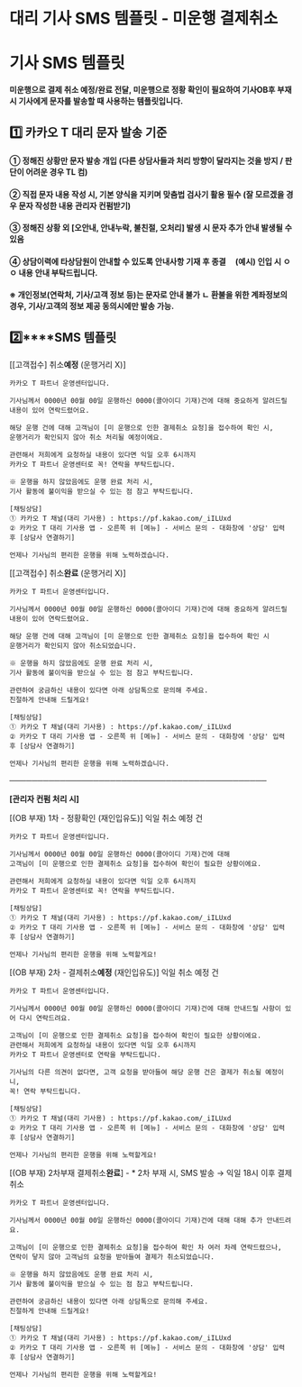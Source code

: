 # 대리 기사 SMS 템플릿 - 미운행 결제취소

**기사 SMS 템플릿**
==============

**미운행으로 결제 취소 예정/완료 전달, 미운행으로 정황 확인이 필요하여 기사OB후 부재시 기사에게 문자를 발송할 때 사용하는 템플릿입니다.**

**1️⃣ 카카오 T 대리 문자 발송 기준**
-------------------------

#### **① 정해진 상황만 문자 발송 개입 (다른 상담사들과 처리 방향이 달라지는 것을 방지 / 판단이 어려운 경우 TL 컴)**

#### **② 직접 문자 내용 작성 시, 기본 양식을 지키며 맞춤법 검사기 활용 필수 (잘 모르겠을 경우 문자 작성한 내용 관리자 컨펌받기)**

#### **③ 정해진 상황 외 [오안내, 안내누락, 불친절, 오처리] 발생 시 문자 추가 안내 발생될 수 있음**

#### **④ 상담이력에 타상담원이 안내할 수 있도록 안내사항 기재 후 종결     (예시) 인입 시 ㅇㅇ 내용 안내 부탁드립니다.**

#### **※ 개인정보(연락처, 기사/고객 정보 등)는 문자로 안내 불가 ㄴ 환불을 위한 계좌정보의 경우, 기사/고객의 정보 제공 동의시에만 발송 가능.**

**2️⃣****SMS 템플릿**
------------------

[[고객접수] 취소**예정** (운행거리 X)]

```
카카오 T 파트너 운영센터입니다.  
  
기사님께서 0000년 00월 00일 운행하신 0000(콜아이디 기재)건에 대해 중요하게 알려드릴 내용이 있어 연락드렸어요.  
  
해당 운행 건에 대해 고객님이 [미 운행으로 인한 결제취소 요청]을 접수하여 확인 시,  
운행거리가 확인되지 않아 취소 처리될 예정이에요.  
  
관련해서 저희에게 요청하실 내용이 있다면 익일 오후 6시까지   
카카오 T 파트너 운영센터로 꼭! 연락을 부탁드립니다.  
  
※ 운행을 하지 않았음에도 운행 완료 처리 시,  
기사 활동에 불이익을 받으실 수 있는 점 참고 부탁드립니다.  
  
[채팅상담]   
① 카카오 T 채널(대리 기사용) : https://pf.kakao.com/_iILUxd  
② 카카오 T 대리 기사용 앱 - 오른쪽 위 [메뉴] - 서비스 문의 - 대화창에 '상담' 입력 후 [상담사 연결하기]  
  
언제나 기사님의 편리한 운행을 위해 노력하겠습니다.
```

[[고객접수] 취소**완료** (운행거리 X)]

```
카카오 T 파트너 운영센터입니다.  
  
기사님께서 0000년 00월 00일 운행하신 0000(콜아이디 기재)건에 대해 중요하게 알려드릴 내용이 있어 연락드렸어요.  
  
해당 운행 건에 대해 고객님이 [미 운행으로 인한 결제취소 요청]을 접수하여 확인 시  
운행거리가 확인되지 않아 취소되었습니다.  
  
※ 운행을 하지 않았음에도 운행 완료 처리 시,  
기사 활동에 불이익을 받으실 수 있는 점 참고 부탁드립니다.  
  
관련하여 궁금하신 내용이 있다면 아래 상담톡으로 문의해 주세요.  
친절하게 안내해 드릴게요!  
  
[채팅상담]   
① 카카오 T 채널(대리 기사용) : https://pf.kakao.com/_iILUxd  
② 카카오 T 대리 기사용 앱 - 오른쪽 위 [메뉴] - 서비스 문의 - 대화창에 '상담' 입력 후 [상담사 연결하기]  
  
언제나 기사님의 편리한 운행을 위해 노력하겠습니다.
```

**──────────────────────────────────────────────**

**[관리자 컨펌 처리 시]**

[(OB 부재) 1차 - 정황확인 (재인입유도)] 익일 취소 예정 건

```
카카오 T 파트너 운영센터입니다.  
  
기사님께서 0000년 00월 00일 운행하신 0000(콜아이디 기재)건에 대해  
고객님이 [미 운행으로 인한 결제취소 요청]을 접수하여 확인이 필요한 상황이에요.  
  
관련해서 저희에게 요청하실 내용이 있다면 익일 오후 6시까지   
카카오 T 파트너 운영센터로 꼭! 연락을 부탁드립니다.  
  
[채팅상담]   
① 카카오 T 채널(대리 기사용) : https://pf.kakao.com/_iILUxd  
② 카카오 T 대리 기사용 앱 - 오른쪽 위 [메뉴] - 서비스 문의 - 대화창에 '상담' 입력 후 [상담사 연결하기]  
  
언제나 기사님의 편리한 운행을 위해 노력할게요!
```

[(OB 부재) 2차 - 결제취소**예정** (재인입유도)] 익일 취소 예정 건

```
카카오 T 파트너 운영센터입니다.  
  
기사님께서 0000년 00월 00일 운행하신 0000(콜아이디 기재)건에 대해 안내드릴 사항이 있어 다시 연락드려요.  
  
고객님이 [미 운행으로 인한 결제취소 요청]을 접수하여 확인이 필요한 상황이에요.  
관련해서 저희에게 요청하실 내용이 있다면 익일 오후 6시까지   
카카오 T 파트너 운영센터로 연락을 부탁드립니다.  
  
기사님의 다른 의견이 없다면, 고객 요청을 받아들여 해당 운행 건은 결제가 취소될 예정이니,  
꼭! 연락 부탁드립니다.  
  
[채팅상담]   
① 카카오 T 채널(대리 기사용) : https://pf.kakao.com/_iILUxd  
② 카카오 T 대리 기사용 앱 - 오른쪽 위 [메뉴] - 서비스 문의 - 대화창에 '상담' 입력 후 [상담사 연결하기]  
  
언제나 기사님의 편리한 운행을 위해 노력할게요!
```

[(OB 부재) 2차부재 결제취소**완료**] - \* 2차 부재 시, SMS 발송 → 익일 18시 이후 결제취소

```
카카오 T 파트너 운영센터입니다.  
  
기사님께서 0000년 00월 00일 운행하신 0000(콜아이디 기재)건에 대해 대해 추가 안내드려요.  
  
고객님이 [미 운행으로 인한 결제취소 요청]을 접수하여 확인 차 여러 차례 연락드렸으나,   
연락이 닿지 않아 고객님의 요청을 받아들여 결제가 취소되었습니다.  
  
※ 운행을 하지 않았음에도 운행 완료 처리 시,  
기사 활동에 불이익을 받으실 수 있는 점 참고 부탁드립니다.  
  
관련하여 궁금하신 내용이 있다면 아래 상담톡으로 문의해 주세요.  
친절하게 안내해 드릴게요!  
  
[채팅상담]   
① 카카오 T 채널(대리 기사용) : https://pf.kakao.com/_iILUxd  
② 카카오 T 대리 기사용 앱 - 오른쪽 위 [메뉴] - 서비스 문의 - 대화창에 '상담' 입력 후 [상담사 연결하기]  
  
언제나 기사님의 편리한 운행을 위해 노력할게요!
```